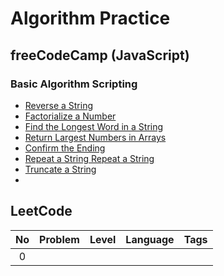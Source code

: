 # Algorithm Practice
## freeCodeCamp (JavaScript)
### Basic Algorithm Scripting
- [Reverse a String](https://github.com/ming-yong/Algorithm-Practice/blob/master/freeCodeCamp/reverse%20a%20string.js)
- [Factorialize a Number](https://github.com/ming-yong/Algorithm-Practice/blob/master/freeCodeCamp/Factorialize%20a%20Number.js)
- [Find the Longest Word in a String](https://github.com/ming-yong/Algorithm-Practice/blob/master/freeCodeCamp/Find%20the%20Longest%20Word%20in%20a%20String.js)
- [Return Largest Numbers in Arrays](https://github.com/ming-yong/Algorithm-Practice/blob/master/freeCodeCamp/Return%20Largest%20Numbers%20in%20Arrays.js)
- [Confirm the Ending](https://github.com/ming-yong/Algorithm-Practice/blob/master/freeCodeCamp/Confirm%20the%20Ending.js)
- [Repeat a String Repeat a String](https://github.com/ming-yong/Algorithm-Practice/blob/master/freeCodeCamp/Repeat%20a%20String%20Repeat%20a%20String.js)
- [Truncate a String](https://github.com/ming-yong/Algorithm-Practice/blob/master/freeCodeCamp/Truncate%20a%20String.js)
- []()

## LeetCode

| No  | Problem      | Level         | Language     | Tags          |
| :-: | :----------: | :-----------: | :----------: | :-----------: |
| 0   |              |               |              |               |
